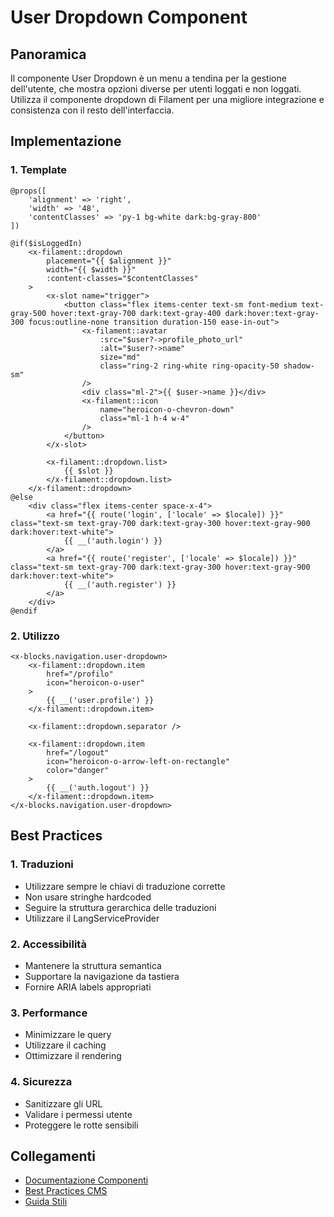 # User Dropdown Component

## Panoramica
Il componente User Dropdown è un menu a tendina per la gestione dell'utente, che mostra opzioni diverse per utenti loggati e non loggati. Utilizza il componente dropdown di Filament per una migliore integrazione e consistenza con il resto dell'interfaccia.

## Implementazione

### 1. Template
```blade
@props([
    'alignment' => 'right',
    'width' => '48',
    'contentClasses' => 'py-1 bg-white dark:bg-gray-800'
])

@if($isLoggedIn)
    <x-filament::dropdown
        placement="{{ $alignment }}"
        width="{{ $width }}"
        :content-classes="$contentClasses"
    >
        <x-slot name="trigger">
            <button class="flex items-center text-sm font-medium text-gray-500 hover:text-gray-700 dark:text-gray-400 dark:hover:text-gray-300 focus:outline-none transition duration-150 ease-in-out">
                <x-filament::avatar
                    :src="$user?->profile_photo_url"
                    :alt="$user?->name"
                    size="md"
                    class="ring-2 ring-white ring-opacity-50 shadow-sm"
                />
                <div class="ml-2">{{ $user->name }}</div>
                <x-filament::icon
                    name="heroicon-o-chevron-down"
                    class="ml-1 h-4 w-4"
                />
            </button>
        </x-slot>

        <x-filament::dropdown.list>
            {{ $slot }}
        </x-filament::dropdown.list>
    </x-filament::dropdown>
@else
    <div class="flex items-center space-x-4">
        <a href="{{ route('login', ['locale' => $locale]) }}" class="text-sm text-gray-700 dark:text-gray-300 hover:text-gray-900 dark:hover:text-white">
            {{ __('auth.login') }}
        </a>
        <a href="{{ route('register', ['locale' => $locale]) }}" class="text-sm text-gray-700 dark:text-gray-300 hover:text-gray-900 dark:hover:text-white">
            {{ __('auth.register') }}
        </a>
    </div>
@endif
```

### 2. Utilizzo
```blade
<x-blocks.navigation.user-dropdown>
    <x-filament::dropdown.item
        href="/profilo"
        icon="heroicon-o-user"
    >
        {{ __('user.profile') }}
    </x-filament::dropdown.item>

    <x-filament::dropdown.separator />

    <x-filament::dropdown.item
        href="/logout"
        icon="heroicon-o-arrow-left-on-rectangle"
        color="danger"
    >
        {{ __('auth.logout') }}
    </x-filament::dropdown.item>
</x-blocks.navigation.user-dropdown>
```

## Best Practices

### 1. Traduzioni
- Utilizzare sempre le chiavi di traduzione corrette
- Non usare stringhe hardcoded
- Seguire la struttura gerarchica delle traduzioni
- Utilizzare il LangServiceProvider

### 2. Accessibilità
- Mantenere la struttura semantica
- Supportare la navigazione da tastiera
- Fornire ARIA labels appropriati

### 3. Performance
- Minimizzare le query
- Utilizzare il caching
- Ottimizzare il rendering

### 4. Sicurezza
- Sanitizzare gli URL
- Validare i permessi utente
- Proteggere le rotte sensibili

## Collegamenti
- [Documentazione Componenti](../README.md)
- [Best Practices CMS](../../../docs/best-practices.md)
- [Guida Stili](../../../docs/styling.md) 